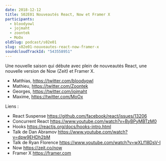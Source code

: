 ```yaml
---
date: 2018-12-12
title: S02E01 Nouveautés React, Now et Framer X
participants:
  - bloodyowl
  - jojmaht
  - zoontek
  - MoOx
oldSlug: podcast/s02e01
slug: s02e01-nouveautes-react-now-framer-x
soundcloudTrackId: "543558951"
---
```


Une nouvelle saison qui débute avec plein de nouveautés React, une nouvelle
version de Now (Zeit) et Framer X.

- Matthias, https://twitter.com/bloodyowl
- Mathieu, https://twitter.com/Zoontek
- Georges, https://twitter.com/jojmaht
- Maxime, https://twitter.com/MoOx

Liens :

- React Suspense https://github.com/facebook/react/issues/13206
- Concurrent React https://www.youtube.com/watch?v=ByBPyMBTzM0
- Hooks https://reactjs.org/docs/hooks-intro.html
- Talk de Dan Abramov https://www.youtube.com/watch?v=dpw9EHDh2bM
- Talk de Ryan Florence https://www.youtube.com/watch?v=wXLf18DsV-I
- Now https://zeit.co/now
- Framer X https://framer.com
